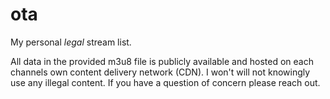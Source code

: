 # ota
My personal *legal* stream list.

All data in the provided m3u8 file is publicly available and hosted on each channels own content delivery network (CDN). I won't  will not knowingly use any illegal content. If you have a question of concern please reach out.
